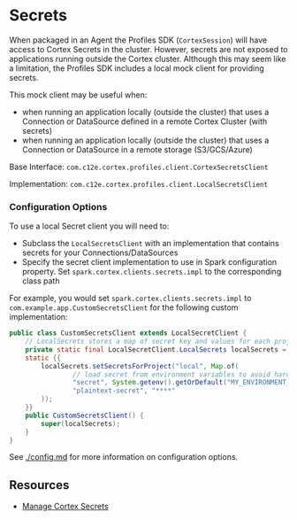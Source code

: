 # Secrets

When packaged in an Agent the Profiles SDK (`CortexSession`) will have access to Cortex Secrets in the cluster. However,
secrets are not exposed to applications running outside the Cortex cluster. Although this may seem like a limitation, the
Profiles SDK includes a local mock client for providing secrets.

This mock client may be useful when:
* when running an application locally (outside the cluster) that uses a Connection or DataSource defined in a remote Cortex Cluster (with secrets)
* when running an application locally (outside the cluster) that uses a Connection or DataSource in a remote storage (S3/GCS/Azure)

Base Interface: `com.c12e.cortex.profiles.client.CortexSecretsClient`

Implementation: `com.c12e.cortex.profiles.client.LocalSecretsClient`

### Configuration Options

To use a local Secret client you will need to:
- Subclass the `LocalSecretsClient` with an implementation that contains secrets for your Connections/DataSources
- Specify the secret client implementation to use in Spark configuration property. Set `spark.cortex.clients.secrets.impl` to the corresponding class path 

<!-- It is possible to bind a Secret client using an explicit Guice binding, but that is pulling the covers back too much (requires Guice knowledge) -->
For example, you would set `spark.cortex.clients.secrets.impl` to `com.example.app.CustomSecretsClient` for the following custom implementation:
```java
public class CustomSecretsClient extends LocalSecretClient {
    // LocalSecrets stores a map of secret key and values for each project
    private static final LocalSecretClient.LocalSecrets localSecrets = new LocalSecretClient.LocalSecrets();
    static {{
        localSecrets.setSecretsForProject("local", Map.of(
                // load secret from environment variables to avoid hardcoding
                "secret", System.getenv().getOrDefault("MY_ENVIRONMENT_VARIABLE", "default"),
                "plaintext-secret", "****"
        ));
    }}
    public CustomSecretsClient() {
        super(localSecrets);
    }
}
```
See [./config.md](./config.md#local-development) for more information on configuration options.

## Resources
* [Manage Cortex Secrets](https://cognitivescale.github.io/cortex-fabric/docs/administration/secrets)
